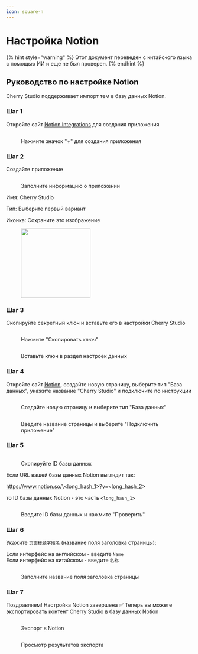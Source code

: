 ```yaml
---
icon: square-n
---
```


# Настройка Notion

{% hint style="warning" %}
Этот документ переведен с китайского языка с помощью ИИ и еще не был проверен.
{% endhint %}

## Руководство по настройке Notion

Cherry Studio поддерживает импорт тем в базу данных Notion.

### Шаг 1

Откройте сайт [Notion Integrations](https://www.notion.so/profile/integrations) для создания приложения

<figure><img src="../.gitbook/assets/notion/创建应用.png" alt=""><figcaption><p>Нажмите значок "+" для создания приложения</p></figcaption></figure>

### Шаг 2

Создайте приложение

<figure><img src="../.gitbook/assets/notion/填写应用信息.png" alt=""><figcaption><p>Заполните информацию о приложении</p></figcaption></figure>

Имя: Cherry Studio

Тип: Выберите первый вариант

Иконка: Сохраните это изображение

<figure><img src="../.gitbook/assets/notion/Cherry-Studio-Logo.png" alt="" width="188"><figcaption></figcaption></figure>

### Шаг 3

Скопируйте секретный ключ и вставьте его в настройки Cherry Studio

<figure><img src="../.gitbook/assets/notion/复制密钥.png" alt=""><figcaption><p>Нажмите "Скопировать ключ"</p></figcaption></figure>

<figure><img src="../.gitbook/assets/notion/填写密钥.png" alt=""><figcaption><p>Вставьте ключ в раздел настроек данных</p></figcaption></figure>

### Шаг 4

Откройте сайт [Notion](https://www.notion.so/), создайте новую страницу, выберите тип "База данных", укажите название "Cherry Studio" и подключите по инструкции

<figure><img src="../.gitbook/assets/notion/创建页面.png" alt=""><figcaption><p>Создайте новую страницу и выберите тип "База данных"</p></figcaption></figure>

<figure><img src="../.gitbook/assets/notion/连接APP.png" alt=""><figcaption><p>Введите название страницы и выберите "Подключить приложение"</p></figcaption></figure>

### Шаг 5

<figure><img src="../.gitbook/assets/notion/复制数据库ID.png" alt=""><figcaption><p>Скопируйте ID базы данных</p></figcaption></figure>

Если URL вашей базы данных Notion выглядит так:

https://www.notion.so/\<long\_hash\_1>?v=\<long\_hash\_2>

то ID базы данных Notion - это часть `<long_hash_1>`

<figure><img src="../.gitbook/assets/notion/填写数据库ID.png" alt=""><figcaption><p>Введите ID базы данных и нажмите "Проверить"</p></figcaption></figure>

### Шаг 6

Укажите `页面标题字段名` (название поля заголовка страницы):

Если интерфейс на английском - введите `Name`\
Если интерфейс на китайском - введите `名称`

<figure><img src="../.gitbook/assets/notion/填写页面标题字段名.png" alt=""><figcaption><p>Заполните название поля заголовка страницы</p></figcaption></figure>

### Шаг 7

Поздравляем! Настройка Notion завершена ✅ Теперь вы можете экспортировать контент Cherry Studio в базу данных Notion

<figure><img src="../.gitbook/assets/notion/导出.png" alt=""><figcaption><p>Экспорт в Notion</p></figcaption></figure>

<figure><img src="../.gitbook/assets/notion/查看结果.png" alt=""><figcaption><p>Просмотр результатов экспорта</p></figcaption></figure>

